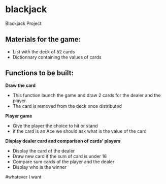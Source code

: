 # blackjack
Blackjack Project

## Materials for the game:
* List with the deck of 52 cards
* Dictionnary containing the values of cards

## Functions to be built:

**Draw the card**
* This function launch the game and draw 2 cards for the dealer and the player.
* The card is removed from the deck once distributed

**Player game**
* Give the player the choice to hit or stand
* if the card is an Ace we should ask what is the value of the card

**Display dealer card and comparison of cards' players**
* Display the card of the dealer
* Draw new card if the sum of card is under 16
* Compare sum cards of the player and the dealer
* Display who is the winner

#whatever I want
